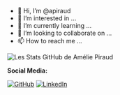 - 👋 Hi, I’m @apiraud
- 👀 I’m interested in ...
- 🌱 I’m currently learning ...
- 💞️ I’m looking to collaborate on ...
- 📫 How to reach me ...

<!---
apiraud/apiraud is a ✨ special ✨ repository because its `README.md` (this file) appears on your GitHub profile.
You can click the Preview link to take a look at your changes.
--->
![Les Stats GitHub de Amélie Piraud](https://github-readme-stats.vercel.app/api?username=fiazea&show_icons=true&theme=radical)

**Social Media:**

[![GitHub](icons/github.png)](https://github.com/apiraud)
[![LinkedIn](icons/linkedin.png)](https://www.linkedin.com/in/amelie-piraud/)

 <script src="https://tryhackme.com/badge/764485"></script>
